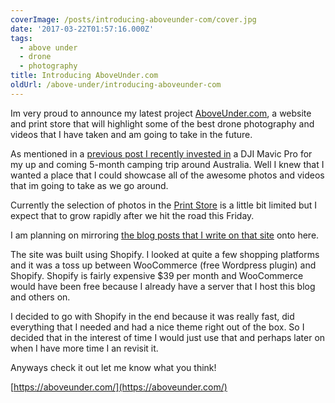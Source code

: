 ```yaml
---
coverImage: /posts/introducing-aboveunder-com/cover.jpg
date: '2017-03-22T01:57:16.000Z'
tags:
  - above under
  - drone
  - photography
title: Introducing AboveUnder.com
oldUrl: /above-under/introducing-aboveunder-com
---
```


Im very proud to announce my latest project [AboveUnder.com](https://AboveUnder.com), a website and print store that will highlight some of the best drone photography and videos that I have taken and am going to take in the future.<!--more-->

<!-- more -->

As mentioned in a [previous post I recently invested in](https://www.mikecann.co.uk/travel/camping-australia-2017-the-plan/) a DJI Mavic Pro for my up and coming 5-month camping trip around Australia. Well I knew that I wanted a place that I could showcase all of the awesome photos and videos that im going to take as we go around.

Currently the selection of photos in the [Print Store](https://aboveunder.com/collections/all) is a little bit limited but I expect that to grow rapidly after we hit the road this Friday.

I am planning on mirroring [the blog posts that I write on that site](https://aboveunder.com/blogs/news) onto here.

The site was built using Shopify. I looked at quite a few shopping platforms and it was a toss up between WooCommerce (free Wordpress plugin) and Shopify. Shopify is fairly expensive \$39 per month and WooCommerce would have been free because I already have a server that I host this blog and others on.

I decided to go with Shopify in the end because it was really fast, did everything that I needed and had a nice theme right out of the box. So I decided that in the interest of time I would just use that and perhaps later on when I have more time I an revisit it.

Anyways check it out let me know what you think!

[https://aboveunder.com/](https://aboveunder.com/)
